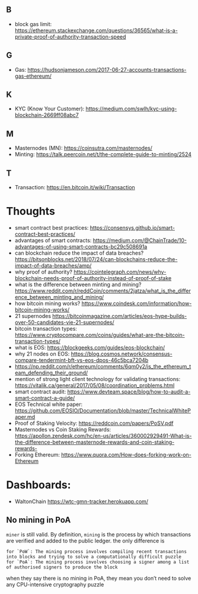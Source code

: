 ## B
- block gas limit: https://ethereum.stackexchange.com/questions/36565/what-is-a-private-proof-of-authority-transaction-speed

## G
- Gas: https://hudsonjameson.com/2017-06-27-accounts-transactions-gas-ethereum/

## K
- KYC (Know Your Customer): https://medium.com/swlh/kyc-using-blockchain-2669ff08abc7

## M 
- Masternodes (MN): https://coinsutra.com/masternodes/
- Minting: https://talk.peercoin.net/t/the-complete-guide-to-minting/2524

## T
- Transaction: https://en.bitcoin.it/wiki/Transaction

# Thoughts
- smart contract best practices: https://consensys.github.io/smart-contract-best-practices/
- advantages of smart contracts: https://medium.com/@ChainTrade/10-advantages-of-using-smart-contracts-bc29c508691a
- can blockchain reduce the impact of data breaches? https://bitsonblocks.net/2018/07/24/can-blockchains-reduce-the-impact-of-data-breaches/amp/
- why proof of authority? https://cointelegraph.com/news/why-blockchain-needs-proof-of-authority-instead-of-proof-of-stake
- what is the difference between minting and mining? https://www.reddit.com/r/reddCoin/comments/2jatza/what_is_the_difference_between_minting_and_mining/
- how bitcoin mining works? https://www.coindesk.com/information/how-bitcoin-mining-works/
- 21 supernodes https://bitcoinmagazine.com/articles/eos-hype-builds-over-50-candidates-vie-21-supernodes/
- bitcoin transaction types: https://www.cryptocompare.com/coins/guides/what-are-the-bitcoin-transaction-types/
- what is EOS: https://blockgeeks.com/guides/eos-blockchain/
- why 21 nodes on EOS: https://blog.cosmos.network/consensus-compare-tendermint-bft-vs-eos-dpos-46c5bca7204b
- https://np.reddit.com/r/ethereum/comments/6qm0y2/is_the_ethereum_team_defending_their_ground/
- mention of strong light client technology for validating transactions: https://vitalik.ca/general/2017/05/08/coordination_problems.html
- smart contract audit: https://www.devteam.space/blog/how-to-audit-a-smart-contract-a-guide/
- EOS Technical white paper: https://github.com/EOSIO/Documentation/blob/master/TechnicalWhitePaper.md
- Proof of Staking Velocity: https://reddcoin.com/papers/PoSV.pdf
- Masternodes vs Coin Staking Rewards: https://apollon.zendesk.com/hc/en-us/articles/360002929491-What-is-the-difference-between-masternode-rewards-and-coin-staking-rewards-
- Forking Ethereum: https://www.quora.com/How-does-forking-work-on-Ethereum


# Dashboards:
- WaltonChain https://wtc-gmn-tracker.herokuapp.com/

## No mining in PoA

`miner` is still valid. By definition, `mining` is the process by which transactions are verified and added to the public ledger. the only difference is

```
for `PoW`: The mining process involves compiling recent transactions into blocks and trying to solve a computationally difficult puzzle
for `PoA`: The mining process involves choosing a signer among a list of authorised signers to produce the block
```

when they say there is no mining in PoA, they mean you don’t need to solve any CPU-intensive cryptography puzzle
